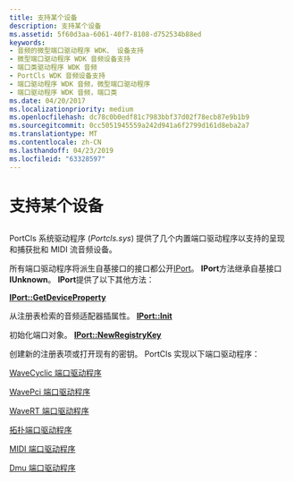 ```yaml
---
title: 支持某个设备
description: 支持某个设备
ms.assetid: 5f60d3aa-6061-40f7-8108-d752534b88ed
keywords:
- 音频的微型端口驱动程序 WDK、 设备支持
- 微型端口驱动程序 WDK 音频设备支持
- 端口类驱动程序 WDK 音频
- PortCls WDK 音频设备支持
- 端口驱动程序 WDK 音频，微型端口驱动程序
- 端口驱动程序 WDK 音频，端口类
ms.date: 04/20/2017
ms.localizationpriority: medium
ms.openlocfilehash: dc78c0b0edf81c7983bbf37d02f78ecb87e9b1b9
ms.sourcegitcommit: 0cc5051945559a242d941a6f2799d161d8eba2a7
ms.translationtype: MT
ms.contentlocale: zh-CN
ms.lasthandoff: 04/23/2019
ms.locfileid: "63328597"
---
```

# <a name="supporting-a-device"></a>支持某个设备


## <span id="supporting_a_device"></span><span id="SUPPORTING_A_DEVICE"></span>


PortCls 系统驱动程序 (*Portcls.sys*) 提供了几个内置端口驱动程序以支持的呈现和捕获批和 MIDI 流音频设备。

所有端口驱动程序将派生自基接口的接口都公开[IPort](https://msdn.microsoft.com/library/windows/hardware/ff536842)。 **IPort**方法继承自基接口**IUnknown**。 **IPort**提供了以下其他方法：

[**IPort::GetDeviceProperty**](https://msdn.microsoft.com/library/windows/hardware/ff536941)

从注册表检索的音频适配器插属性。
[**IPort::Init**](https://msdn.microsoft.com/library/windows/hardware/ff536943)

初始化端口对象。
[**IPort::NewRegistryKey**](https://msdn.microsoft.com/library/windows/hardware/ff536945)

创建新的注册表项或打开现有的密钥。
PortCls 实现以下端口驱动程序：

[WaveCyclic 端口驱动程序](wavecyclic-port-driver.md)

[WavePci 端口驱动程序](wavepci-port-driver.md)

[WaveRT 端口驱动程序](wavert-port-driver.md)

[拓扑端口驱动程序](topology-port-driver.md)

[MIDI 端口驱动程序](midi-port-driver.md)

[Dmu 端口驱动程序](dmus-port-driver.md)

 

 





